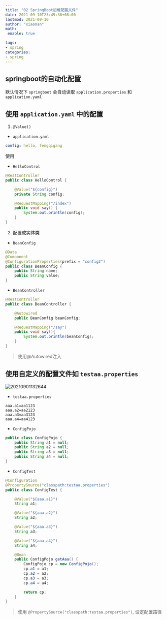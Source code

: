 ```yaml
---
title: "02 SpringBoot加载配置文件"
date: 2021-09-10T23:49:36+08:00
lastmod: 2021-09-10
author: "xiaonan"
math:
 enable: true

tags:
- spring
categories:
- spring
---
```


## springboot的自动化配置

默认情况下 `springboot` 会自动读取 `application.properties` 和 `application.yaml` 

## 使用 `application.yaml` 中的配置

1. `@Value()`

- `application.yaml`

```yaml
config: hello, fengqigang
```

使用

- `HelloControl`

```java
@RestController
public class HelloControl {

    @Value("${config}")
    private String config;

    @RequestMapping("/index")
    public void say() {
        System.out.println(config);
    }
}
```

2. 配置成实体类

- `BeanConfig`

```java
@Data
@Component
@ConfigurationProperties(prefix = "config2")
public class BeanConfig {
    public String name;
    public String value;
}
```

- `BeanController`

```java
@RestController
public class BeanController {

    @Autowired
    public BeanConfig beanConfig;

    @RequestMapping("/say")
    public void say(){
        System.out.println(beanConfig);
    }
}
```

> 使用@Autowired注入

## 使用自定义的配置文件如 `testaa.properties`

![20210901132644](https://img.fengqigang.cn//img/20210901132644.png)

- `testaa.properties`

```
aaa.a1=aa1123
aaa.a2=aa2123
aaa.a3=aa3123
aaa.a4=aa4123
```

- `ConfigPojo`

```java
public class ConfigPojo {
    public String a1 = null;
    public String a2 = null;
    public String a3 = null;
    public String a4 = null;
}
```

- `ConfigTest`

```java
@Configuration
@PropertySource("classpath:testaa.properties")
public class ConfigTest {

    @Value("${aaa.a1}")
    String a1;

    @Value("${aaa.a2}")
    String a2;

    @Value("${aaa.a3}")
    String a3;

    @Value("${aaa.a4}")
    String a4;

    @Bean
    public ConfigPojo getAaa() {
        ConfigPojo cp = new ConfigPojo();
        cp.a1 = a1;
        cp.a2 = a2;
        cp.a3 = a3;
        cp.a4 = a4;

        return cp;
    }
}
```

> 使用 `@PropertySource("classpath:testaa.properties")`, 设定配置路径










